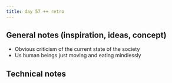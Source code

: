 ```yaml
---
title: day 57 ++ retro
---
```


## General notes (inspiration, ideas, concept)

- Obvious criticism of the current state of the society
- Us human beings just moving and eating mindlessly

## Technical notes
